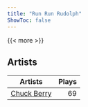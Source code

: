 ```yaml
---
title: "Run Run Rudolph"
ShowToc: false
---
```


{{< more >}}

## Artists
Artists | Plays 
----- | -----: 
[Chuck Berry](/artists/chuck-berry-644) | 69

